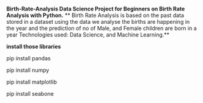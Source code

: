 **Birth-Rate-Analysis
Data Science Project for Beginners on Birth Rate Analysis with Python.**
** Birth Rate Analysis is based on the past data stored in a dataset using
the data we analyse the births are happening in the year and the
prediction of no of Male, and Female children are born in a year
Technologies used: Data Science, and Machine Learning.**


**install those libraries**

pip install pandas

pip install numpy

pip install matplotlib

pip install seabone 
